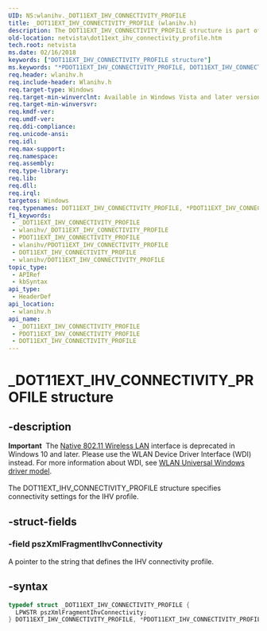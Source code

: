 ```yaml
---
UID: NS:wlanihv._DOT11EXT_IHV_CONNECTIVITY_PROFILE
title: _DOT11EXT_IHV_CONNECTIVITY_PROFILE (wlanihv.h)
description: The DOT11EXT_IHV_CONNECTIVITY_PROFILE structure is part of the Native 802.11 Wireless LAN interface, which is deprecated for Windows 10 and later.
old-location: netvista\dot11ext_ihv_connectivity_profile.htm
tech.root: netvista
ms.date: 02/16/2018
keywords: ["DOT11EXT_IHV_CONNECTIVITY_PROFILE structure"]
ms.keywords: "*PDOT11EXT_IHV_CONNECTIVITY_PROFILE, DOT11EXT_IHV_CONNECTIVITY_PROFILE, DOT11EXT_IHV_CONNECTIVITY_PROFILE structure [Network Drivers Starting with Windows Vista], Native_802.11_data_types_a0d8e30b-4a72-44d2-a83a-c7b1785f2c8e.xml, PDOT11EXT_IHV_CONNECTIVITY_PROFILE, PDOT11EXT_IHV_CONNECTIVITY_PROFILE structure pointer [Network Drivers Starting with Windows Vista], _DOT11EXT_IHV_CONNECTIVITY_PROFILE, netvista.dot11ext_ihv_connectivity_profile, wlanihv/DOT11EXT_IHV_CONNECTIVITY_PROFILE, wlanihv/PDOT11EXT_IHV_CONNECTIVITY_PROFILE"
req.header: wlanihv.h
req.include-header: Wlanihv.h
req.target-type: Windows
req.target-min-winverclnt: Available in Windows Vista and later versions of the Windows operating   systems.
req.target-min-winversvr: 
req.kmdf-ver: 
req.umdf-ver: 
req.ddi-compliance: 
req.unicode-ansi: 
req.idl: 
req.max-support: 
req.namespace: 
req.assembly: 
req.type-library: 
req.lib: 
req.dll: 
req.irql: 
targetos: Windows
req.typenames: DOT11EXT_IHV_CONNECTIVITY_PROFILE, *PDOT11EXT_IHV_CONNECTIVITY_PROFILE
f1_keywords:
 - _DOT11EXT_IHV_CONNECTIVITY_PROFILE
 - wlanihv/_DOT11EXT_IHV_CONNECTIVITY_PROFILE
 - PDOT11EXT_IHV_CONNECTIVITY_PROFILE
 - wlanihv/PDOT11EXT_IHV_CONNECTIVITY_PROFILE
 - DOT11EXT_IHV_CONNECTIVITY_PROFILE
 - wlanihv/DOT11EXT_IHV_CONNECTIVITY_PROFILE
topic_type:
 - APIRef
 - kbSyntax
api_type:
 - HeaderDef
api_location:
 - wlanihv.h
api_name:
 - _DOT11EXT_IHV_CONNECTIVITY_PROFILE
 - PDOT11EXT_IHV_CONNECTIVITY_PROFILE
 - DOT11EXT_IHV_CONNECTIVITY_PROFILE
---
```


# _DOT11EXT_IHV_CONNECTIVITY_PROFILE structure


## -description

<div class="alert"><b>Important</b>  The <a href="/previous-versions/windows/hardware/wireless/ff560689(v=vs.85)">Native 802.11 Wireless LAN</a> interface is deprecated in Windows 10 and later. Please use the WLAN Device Driver Interface (WDI) instead. For more information about WDI, see <a href="/windows-hardware/drivers/network/wifi-universal-driver-model">WLAN Universal Windows driver model</a>.</div><div> </div>The DOT11EXT_IHV_CONNECTIVITY_PROFILE structure specifies connectivity settings for the IHV
  profile.

## -struct-fields

### -field pszXmlFragmentIhvConnectivity

A pointer to the string that defines the IHV connectivity profile.

## -syntax

```cpp
typedef struct _DOT11EXT_IHV_CONNECTIVITY_PROFILE {
  LPWSTR pszXmlFragmentIhvConnectivity;
} DOT11EXT_IHV_CONNECTIVITY_PROFILE, *PDOT11EXT_IHV_CONNECTIVITY_PROFILE;
```

